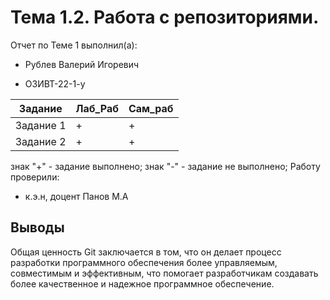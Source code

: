 # Тема 1.2. Работа с репозиториями.

Отчет по Теме 1 выполнил(а):

- Рублев Валерий Игоревич
  
- ОЗИВТ-22-1-у
  
| Задание | Лаб_Раб | Сам_раб |
| ------ | ------ | ------ |
| Задание 1 | + | + |
| Задание 2 | + | + |

знак "+" - задание выполнено; знак "-" - задание не выполнено;
Работу проверили:

- к.э.н, доцент Панов М.А
## Выводы

Общая ценность Git заключается в том, что он делает процесс разработки
программного обеспечения более управляемым, совместимым и эффективным, что
помогает разработчикам создавать более качественное и надежное программное
обеспечение.

